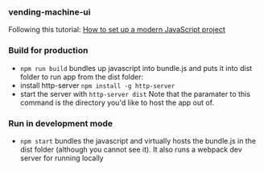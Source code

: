 ### vending-machine-ui

Following this tutorial: [How to set up a modern JavaScript project](https://www.robinwieruch.de/javascript-project-setup-tutorial)


### Build for production
 * `npm run build` bundles up javascript into bundle.js and puts it into dist folder
to run app from the dist folder:
 * install  http-server `npm install -g http-server`
 * start the server with `http-server dist`  Note that the paramater to this command is the directory you'd like to host the app out of. 


### Run in development mode
  * `npm start` bundles the javascript and virtually hosts the bundle.js in the dist folder (although you cannot see it). It also runs a webpack dev server for running locally